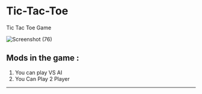 # Tic-Tac-Toe
 Tic Tac Toe Game

![Screenshot (76)](https://github.com/user-attachments/assets/4f97a6cb-26fe-494c-9b1c-79728f59bb63)

Mods in the game :
---------------------
1) You can play VS AI
2) You Can Play 2 Player
______________________________________________________________________________________________________
